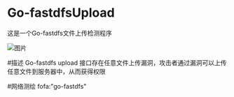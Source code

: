 # Go-fastdfsUpload
这是一个Go-fastdfs文件上传检测程序

![图片](https://github.com/user-attachments/assets/e16c568b-b128-4fb6-9b86-42a57b15a383)


#描述
 Go-fastdfs upload 接口存在任意文件上传漏洞，攻击者通过漏洞可以上传任意文件到服务器中，从而获得权限

#网络测绘
fofa:"go-fastdfs"
